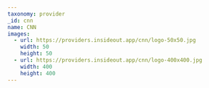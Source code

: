 ```yaml
---
taxonomy: provider
_id: cnn
name: CNN
images:
  - url: https://providers.insideout.app/cnn/logo-50x50.jpg
    width: 50
    height: 50
  - url: https://providers.insideout.app/cnn/logo-400x400.jpg
    width: 400
    height: 400
---
```

